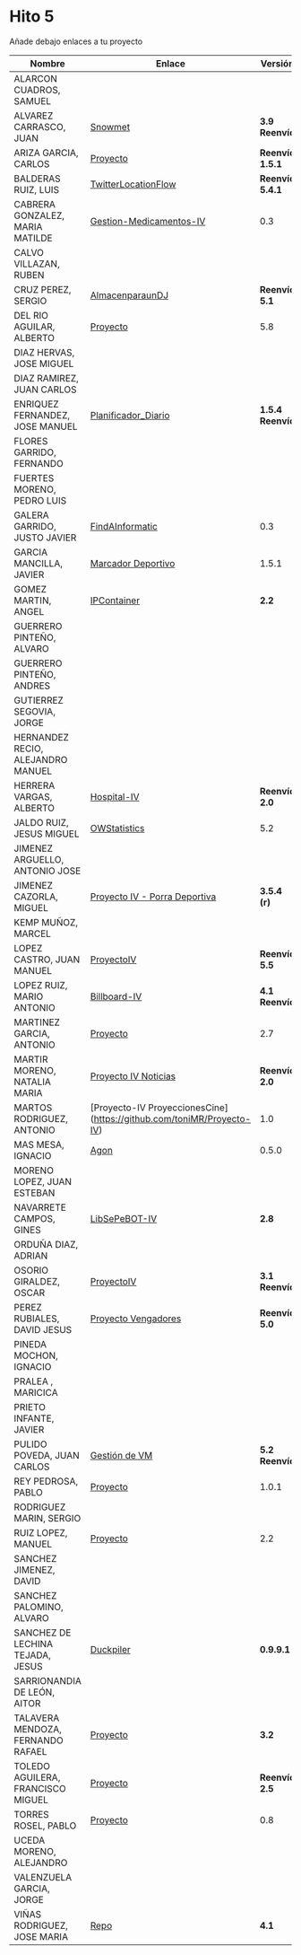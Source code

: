 # Hito 5

Añade debajo enlaces a tu proyecto

| Nombre | Enlace | Versión |
|--------|--------|---------|
| ALARCON CUADROS, SAMUEL| | |
| ALVAREZ CARRASCO, JUAN| [Snowmet](https://github.com/vaderrama/Proyecto-IV) |  **3.9 Reenvío**|
| ARIZA GARCIA, CARLOS|[Proyecto](https://github.com/AGCarlos/IV_1819_Proyecto) | **Reenvío 1.5.1** |
| BALDERAS RUIZ, LUIS| [TwitterLocationFlow](https://github.com/luisbalru/TwitterLocationFlow) | **Reenvío 5.4.1** |
| CABRERA GONZALEZ, MARIA MATILDE|[Gestion-Medicamentos-IV](https://github.com/mati3/Gestion-Medicamentos-IV) | 0.3|
| CALVO VILLAZAN, RUBEN| | |
| CRUZ PEREZ, SERGIO|[AlmacenparaunDJ](https://github.com/SergioCruzPerez/InfraestructuraVirtual.git) | **Reenvío 5.1** |
| DEL RIO AGUILAR, ALBERTO| [Proyecto](https://github.com/berbus/proyectoIV) | 5.8 |
| DIAZ HERVAS, JOSE MIGUEL| | |
| DIAZ RAMIREZ, JUAN CARLOS| | |
| ENRIQUEZ FERNANDEZ, JOSE MANUEL| [Planificador_Diario](https://github.com/jomaenfe/Planificador_diario-IV1819) | **1.5.4 Reenvío** |
| FLORES GARRIDO, FERNANDO| | |
| FUERTES MORENO, PEDRO LUIS| | |
| GALERA GARRIDO, JUSTO JAVIER| [FindAInformatic](https://github.com/JotaGalera/FindAInformatic) | 0.3 |
| GARCIA MANCILLA, JAVIER|[Marcador Deportivo](https://github.com/JaviMancilla/MarcadorDeportivo_IV1819) | 1.5.1 |
| GOMEZ MARTIN, ANGEL| [IPContainer](https://github.com/harvestcore/IPContainer) | **2.2** |
| GUERRERO PINTEÑO, ALVARO| | |
| GUERRERO PINTEÑO, ANDRES| | |
| GUTIERREZ SEGOVIA, JORGE| | |
| HERNANDEZ RECIO, ALEJANDRO MANUEL| | |
| HERRERA VARGAS, ALBERTO| [Hospital-IV](https://github.com/alberturria/Hospital) | **Reenvío 2.0** |
| JALDO RUIZ, JESUS MIGUEL| [OWStatistics](https://github.com/JmZero/Proyecto-IV) | 5.2 |
| JIMENEZ ARGUELLO, ANTONIO JOSE| | |
| JIMENEZ CAZORLA, MIGUEL| [Proyecto IV - Porra Deportiva](https://github.com/iMiguel10/Proyecto-IV-Porra-Deportiva-)  | **3.5.4 (r)** |
| KEMP MUÑOZ, MARCEL| | |
| LOPEZ CASTRO, JUAN MANUEL|[ProyectoIV](https://github.com/juanmaLC/ProyectoIV)  |**Reenvío 5.5** |
| LOPEZ RUIZ, MARIO ANTONIO| [Billboard-IV](https://github.com/marioanloru/Billboard-IV) | **4.1 Reenvío** |
| MARTINEZ GARCIA, ANTONIO| [Proyecto](https://github.com/antoniomg89/Project-Z) | 2.7 |
| MARTIR MORENO, NATALIA MARIA|[Proyecto IV Noticias](https://github.com/natalia2911/ProyectoIV-BOT)|**Reenvío 2.0**|
| MARTOS RODRIGUEZ, ANTONIO| [Proyecto-IV ProyeccionesCine] (https://github.com/toniMR/Proyecto-IV) |1.0|
| MAS MESA, IGNACIO | [Agon](https://github.com/cronos2/Agon) | 0.5.0 |
| MORENO LOPEZ, JUAN ESTEBAN| | |
| NAVARRETE CAMPOS, GINES|[LibSePeBOT-IV](https://github.com/GinesNC/LibSePeBOT-IV) | **2.8** |
| ORDUÑA DIAZ, ADRIAN| | |
| OSORIO GIRALDEZ, OSCAR|[ProyectoIV](https://github.com/widowert/ProyectoIV)| **3.1 Reenvío** |
| PEREZ RUBIALES, DAVID JESUS| [Proyecto Vengadores](https://github.com/Davidj231996/Proyecto-Vengadores)| **Reenvío 5.0**|
| PINEDA MOCHON, IGNACIO| | |
| PRALEA , MARICICA| | |
| PRIETO INFANTE, JAVIER| | |
| PULIDO POVEDA, JUAN CARLOS| [Gestión de VM](https://github.com/jcpulido97/ProyectoIV) | **5.2 Reenvío** |
| REY PEDROSA, PABLO| [Proyecto](https://github.com/PFeynman/proyecto-iv) | 1.0.1 |
| RODRIGUEZ MARIN, SERGIO| | |
| RUIZ LOPEZ, MANUEL | [Proyecto](https://github.com/manoliot/tiempo-aemet-bot) | 2.2 |
| SANCHEZ JIMENEZ, DAVID| | |
| SANCHEZ PALOMINO, ALVARO| | |
| SANCHEZ DE LECHINA TEJADA, JESUS| [Duckpiler](https://github.com/jojelupipa/Duckpiler) | **0.9.9.1** |
| SARRIONANDIA DE LEÓN, AITOR| | |
| TALAVERA MENDOZA, FERNANDO RAFAEL| [Proyecto](https://github.com/Thejokeri/IV-18-19-Proyecto) | **3.2** |
| TOLEDO AGUILERA, FRANCISCO MIGUEL| [Proyecto](https://github.com/maikeltoledo/IV-18-19-Proyecto) | **Reenvío 2.5** |
| TORRES ROSEL, PABLO| [Proyecto](https://github.com/pablotr9/SimuladorBolsa-IV1819) | 0.8 |
| UCEDA MORENO, ALEJANDRO| | |
| VALENZUELA GARCIA, JORGE| | |
| VIÑAS RODRIGUEZ, JOSE MARIA | [Repo](https://github.com/joseviro/ProyectoTPV)| **4.1** |

